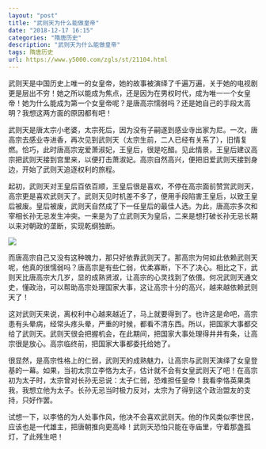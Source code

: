 ```yaml
---
layout: "post"
title: "武则天为什么能做皇帝"
date: "2018-12-17 16:15"
categories: "隋唐历史"
description: "武则天为什么能做皇帝"
tags: 隋唐历史
url: https://www.y5000.com/zgls/st/21104.html
---
```






武则天是中国历史上唯一的女皇帝，她的故事被演绎了千遍万遍，关于她的电视剧更是层出不穷！她之所以能成为焦点，还是因为在男权时代，成为唯一一个女皇帝！她为什么能成为第一个女皇帝呢？是唐高宗懦弱吗？还是她自己的手段太高明？我想这两方面的原因都有吧！

武则天是唐太宗小老婆，太宗死后，因为没有子嗣遂到感业寺出家为尼。一次，唐高宗去感业寺进香，再次见到武则天（太宗生前，二人已经有关系了），旧情复燃。恰巧，此时唐高宗宠爱萧淑妃，王皇后，很是吃醋。见此情景，王皇后建议高宗把武则天接到宫里来，以便打击萧淑妃。高宗自然高兴，便把旧爱武则天接到身边，开始了武则天追逐权利的旅程。

起初，武则天对王皇后百依百顺，王皇后很是喜欢，不停在高宗面前赞赏武则天，高宗更是喜欢武则天了。武则天见时机差不多了，便用手段陷害王皇后，以致王皇后被废。皇后被废，武则天自然成了下一任皇后的最佳人选。为此，唐高宗多次和宰相长孙无忌发生冲突。一来是为了立武则天为皇后，二来是想打破长孙无忌长期以来对朝政的垄断，实现乾纲独断。

![](https://img.y5000.com/uploads/allimg/170626/8-1F626091R1106.jpg)

而唐高宗自己又没有这种魄力，那只好依靠武则天了。那高宗为何如此依赖武则天呢，他真的很懦弱吗？唐高宗是有些仁弱，优柔寡断，下不了决心。相比之下，武则天比唐高宗大几岁，显的成熟贤淑，让高宗的心灵找到了依偎。何况武则天通文史，懂政治，可以帮助高宗处理国家大事，这让高宗十分的高兴，越来越依赖武则天了！

这对武则天来说，离权利中心越来越近了，马上就要得到了。也许这是命吧，高宗患有头晕病，经常头疼头晕，严重的时候，都看不清东西。所以，把国家大事都交给了武则天。武则天很会把握机会，在此期间，把国家大事处理得井井有条，让高宗很是放心。高宗临终前，把国家大事都委托给她了。

很显然，是高宗性格上的仁弱，武则天的成熟魅力，让高宗与武则天演绎了女皇登基的一幕。如果，当初太宗立李恪为太子，估计就不会有女皇武则天了吧！在高宗初为太子时，太宗曾对长孙无忌说：太子仁弱，恐难担任皇帝！我看李恪英果类我，我想立他为太子。长孙无忌当时极力反对，太宗为了得到这个政治盟友的支持，只好作罢。

试想一下，以李恪的为人处事作风，他决不会喜欢武则天。他的作风类似李世民，应该也是一代雄主，把唐朝推向更高峰！武则天恐怕只能在寺庙里，守着那盏孤灯，了此残生吧！
